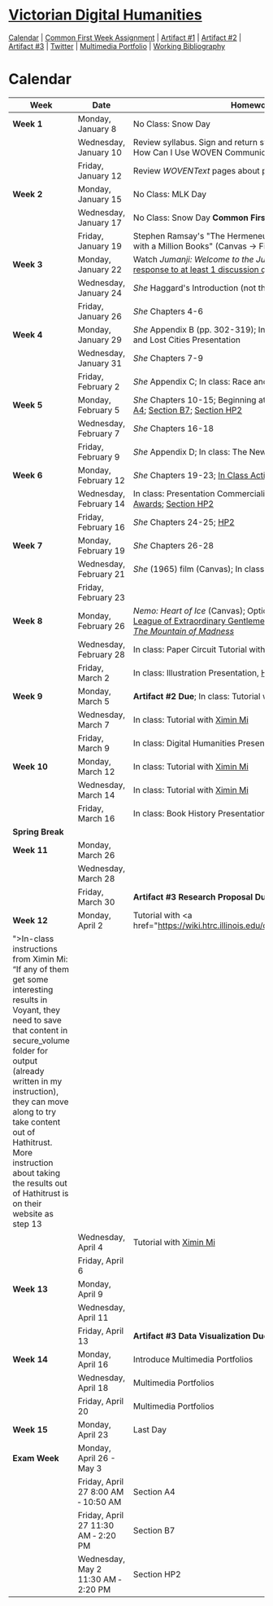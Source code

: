 <link rel="shortcut icon" href="https://kholterhoff.github.io/S18_ENG_1102/favicon.ico" type="image/x-icon">
<link rel="icon" href="https://kholterhoff.github.io/S18_ENG_1102/favicon.ico" type="image/x-icon">

<h1><a href="https://kholterhoff.github.io/S18_ENG_1102/Course_Description">Victorian Digital Humanities</a></h1>

<a href="https://kholterhoff.github.io/S18_ENG_1102/Victorian_Digital_Humanities">Calendar</a>  |  <a href="https://kholterhoff.github.io/S18_ENG_1102/Common_First_Week_Assignment">Common First Week Assignment</a> | <a href="https://kholterhoff.github.io/S18_ENG_1102/Artifact_1">Artifact #1</a> |  <a href="https://kholterhoff.github.io/S18_ENG_1102/Artifact_2">Artifact #2</a> |  <a href="https://kholterhoff.github.io/S18_ENG_1102/Artifact_3">Artifact #3</a> |  <a href="https://kholterhoff.github.io/S18_ENG_1102/Twitter">Twitter</a> | <a href="https://kholterhoff.github.io/S18_ENG_1102/Multimedia_Portfolio">Multimedia Portfolio</a> | <a href="https://kholterhoff.github.io/S18_ENG_1102/Bibliography">Working Bibliography</a>

<h1>Calendar</h1>

|Week|Date| Homework (Due that day)|
|----|--------------|----------------------------------------------|
|**Week 1**|Monday, January 8 | No Class: Snow Day |
||Wednesday, January 10 |  Review syllabus. Sign and return syllabus form. Review _WOVENText_ "Part 2: How Can I Use WOVEN Communication?" 29-83. |
||Friday, January 12 | Review _WOVENText_ pages about portfolio/Mahara (Ch. 7, pp. 151-158). |
|**Week 2**|Monday, January 15 | No Class: MLK Day |
||Wednesday, January 17 | No Class: Snow Day **Common First Week Assignment Due**|
||Friday, January 19 | Stephen Ramsay's "The Hermeneutics of Screwing Around; or What You Do with a Million Books" (Canvas -> Files) |
|**Week 3**|Monday, January 22	 | Watch _Jumanji: Welcome to the Jungle_ (2017) by classtime; <a href="https://kholterhoff.github.io/S18_ENG_1102/Jumanji">Tweet a response to at least 1 discussion question</a> |
||Wednesday, January 24 | _She_ Haggard's Introduction (not the editor's Intro) & Chapters 1-3 |
||Friday, January 26 | _She_ Chapters 4-6 |
|**Week 4**|Monday, January 29 | _She_ Appendix B (pp. 302-319); In class: Victorian Archaeology: Mummies and Lost Cities Presentation |
||Wednesday, January 31 | _She_ Chapters 7-9  |
||Friday, February 2 | _She_ Appendix C; In class: Race and Empire Presentation; <a href="https://docs.google.com/forms/d/e/1FAIpQLSdVyAageVGNwLActo14fjDhJY4wpeVSdF0DdpfgOK8L3RLzFw/viewform?c=0&w=1&usp=mail_form_link">link for Section HP2</a> |
|**Week 5**|Monday, February 5 | _She_  Chapters 10-15;  Beginning at 9:00 AM select a Haggard text <a href="https://docs.google.com/spreadsheets/d/1NXUeytqczWhs0lQlDKndy1pAug2vs9LjlJh-gmakV0Y/edit?usp=sharing">Section A4</a>; <a href="https://docs.google.com/spreadsheets/d/1HkA2nY2ijlp7B2mIeJCScwm9X0qA4dWhGqivKELOWKo/edit?usp=sharing">Section B7</a>; <a href="https://docs.google.com/spreadsheets/d/1UwvK36zROo6qmU6_k_VjLcR1yyEgOMcOejwDSKNRmfc/edit?usp=sharing">Section HP2</a>  |
||Wednesday, February 7 | _She_ Chapters 16-18  |
||Friday, February 9 | _She_ Appendix D; In class: The New Woman Presentation; <a href="https://kholterhoff.github.io/S18_ENG_1102/Quiz">Quiz</a> | 
|**Week 6**|Monday, February 12 | _She_ Chapters 19-23; <a href="https://docs.google.com/spreadsheets/d/1KzAwd8QeZi_unER4XpdmdLEURGsPcITSOjmKQY0KoTg/edit?usp=sharing">In Class Activity</a> |
||Wednesday, February 14 | In class: Presentation Commercialization and the Periodical Press; <a href="https://docs.google.com/forms/d/e/1FAIpQLSfXqc_NNTKKeDULYabEeEIqXCMX-AF5fc7W6NsuOjiAif8vrw/viewform">DH Awards</a>; <a href="https://goo.gl/forms/kyVHNYcI3oPwuVb62">Section HP2</a>  |
||Friday, February 16 | _She_ Chapters 24-25; <a href="https://goo.gl/forms/PiAIJUuGkm3nF0qw2">HP2</a> |
|**Week 7**|Monday, February 19 | _She_ Chapters 26-28 |
||Wednesday, February 21 | _She_ (1965) film (Canvas); In class: Adaptation Presentation <a href="https://docs.google.com/forms/d/e/1FAIpQLScmC0ryPc9FKcMhcWujuufxT31abOGwDtEtaZcKSq0fUu9pZg/viewform?usp=sf_link">HP2</a> | 
||Friday, February 23 |  |
|**Week 8**|Monday, February 26	| _Nemo: Heart of Ice_ (Canvas); Optional textual supplements: <a href="http://jessnevins.com/annotations/heartofice.html">Annotations to League of Extraordinary Gentlemen: Nemo’s Heart of Ice</a>; <a href="http://gutenberg.net.au/ebooks06/0600031h.html">H. P. Lovecraft's _The Mountain of Madness_</a> |
||Wednesday, February 28 | In class: Paper Circuit Tutorial with <a href="https://www.ashleylschick.com/">Ashley Schick</a> (Meet in <a href="https://multimediagt.wordpress.com/">Homer Rice Room</a>) |
||Friday, March 2 | In class: Illustration Presentation, <a href="https://docs.google.com/forms/d/e/1FAIpQLScVbtFvu0q6SFxGVOc9J6ShMEJ_MzhF3Tg3N0FnQlWH6s2t1Q/viewform?usp=sf_link">HP2</a> |
|**Week 9**|Monday, March 5 | **Artifact #2 Due**; In class: Tutorial with <a href="http://libguides.gatech.edu/prf.php?account_id=139382">Ximin Mi</a> |
||Wednesday, March 7 | In class: Tutorial with <a href="http://libguides.gatech.edu/prf.php?account_id=139382">Ximin Mi</a> | 
||Friday, March 9 | In class: Digital Humanities Presentation <a href="https://docs.google.com/forms/d/e/1FAIpQLSeyn0Yjypq8goX3p1ZwrTk2f_Qh3-3LykiUS5yenRAM-TmaJg/viewform?usp=sf_link">HP2</a> |
|**Week 10**|Monday, March 12 | In class: Tutorial with <a href="http://libguides.gatech.edu/prf.php?account_id=139382">Ximin Mi</a> |
||Wednesday, March 14 | In class: Tutorial with <a href="http://libguides.gatech.edu/prf.php?account_id=139382">Ximin Mi</a> | 
||Friday, March 16 | In class: Book History Presentation |
|**Spring Break**| | |
|**Week 11**|Monday, March 26 | |
||Wednesday, March 28 | | 
||Friday, March 30	 |	**Artifact #3 Research Proposal Due** |
|**Week 12**|Monday, April 2 | Tutorial with <a href="https://wiki.htrc.illinois.edu/display/COM/HTRC+Data+Capsule+Tutorial
">In-class instructions from Ximin Mi: “If any of them get some interesting results in Voyant, they need to save that content in secure_volume folder for output (already written in my instruction), they can move along to try take content out of Hathitrust. More instruction about taking the results out of Hathitrust is on their website as step 13</a> |
||Wednesday, April 4 | Tutorial with <a href="http://libguides.gatech.edu/prf.php?account_id=139382">Ximin Mi</a> | 
||Friday, April 6 |  |
|**Week 13**|Monday, April 9 |  |
||Wednesday, April 11 |	|
||Friday, April 13 |	**Artifact #3 Data Visualization Due** |
|**Week 14**|Monday, April 16	 | Introduce Multimedia Portfolios|
||Wednesday, April 18 | Multimedia Portfolios| 
||Friday, April 20 | Multimedia Portfolios|
|**Week 15**|Monday, April 23 | Last Day |
|**Exam Week**|Monday, April 26 - May 3| |
||Friday, April 27 8:00 AM ‐ 10:50 AM| Section A4 |
||Friday, April 27 11:30 AM ‐ 2:20 PM| Section B7 |
||Wednesday, May 2 11:30 AM ‐ 2:20 PM| Section HP2 |
